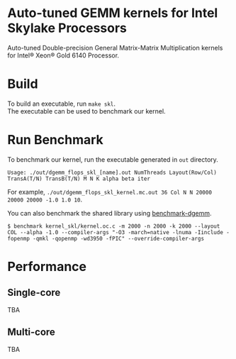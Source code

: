 # Auto-tuned GEMM kernels for Intel Skylake Processors

Auto-tuned Double-precision General Matrix-Matrix Multiplication kernels for Intel® Xeon® Gold 6140 Processor.

# Build

To build an executable, run `make skl`.  
The executable can be used to benchmark our kernel.

# Run Benchmark

To benchmark our kernel, run the executable generated in `out` directory.  
```
Usage: ./out/dgemm_flops_skl_[name].out NumThreads Layout(Row/Col) TransA(T/N) TransB(T/N) M N K alpha beta iter
```
For example, `./out/dgemm_flops_skl_kernel.mc.out 36 Col N N 20000 20000 20000 -1.0 1.0 10`.

You can also benchmark the shared library using [benchmark-dgemm](https://github.com/lshqqytiger/benchmark-dgemm).  
```
$ benchmark kernel_skl/kernel.oc.c -m 2000 -n 2000 -k 2000 --layout COL --alpha -1.0 --compiler-args "-O3 -march=native -lnuma -Iinclude -fopenmp -qmkl -qopenmp -wd3950 -fPIC" --override-compiler-args
```

# Performance

## Single-core

TBA

## Multi-core

TBA
